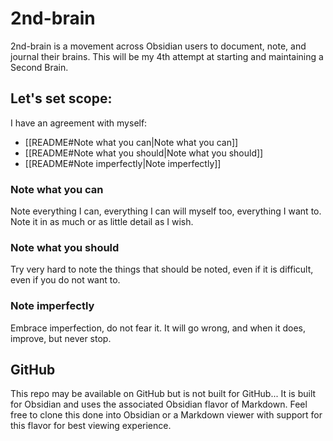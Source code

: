 # 2nd-brain

2nd-brain is a movement across Obsidian users to document, note, and journal their brains. This will be my 4th attempt at starting and maintaining a Second Brain.

## Let's set scope:
I have an agreement with myself:
- [[README#Note what you can|Note what you can]]
- [[README#Note what you should|Note what you should]]
- [[README#Note imperfectly|Note imperfectly]]

### Note what you can
Note everything I can, everything I can will myself too, everything I want to. Note it in as much or as little detail as I wish. 

### Note what you should
Try very hard to note the things that should be noted, even if it is difficult, even if you do not want to.

### Note imperfectly
Embrace imperfection, do not fear it. It will go wrong, and when it does, improve, but never stop.

## GitHub

This repo may be available on GitHub but is not built for GitHub... It is built for Obsidian and uses the associated Obsidian flavor of Markdown. Feel free to clone this done into Obsidian or a Markdown viewer with support for this flavor for best viewing experience.

